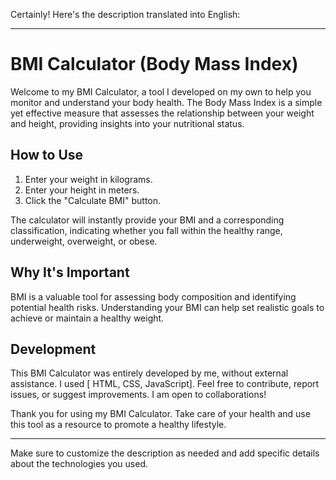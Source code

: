Certainly! Here's the description translated into English:

---

# BMI Calculator (Body Mass Index)

Welcome to my BMI Calculator, a tool I developed on my own to help you monitor and understand your body health. The Body Mass Index is a simple yet effective measure that assesses the relationship between your weight and height, providing insights into your nutritional status.

## How to Use

1. Enter your weight in kilograms.
2. Enter your height in meters.
3. Click the "Calculate BMI" button.

The calculator will instantly provide your BMI and a corresponding classification, indicating whether you fall within the healthy range, underweight, overweight, or obese.

## Why It's Important

BMI is a valuable tool for assessing body composition and identifying potential health risks. Understanding your BMI can help set realistic goals to achieve or maintain a healthy weight.

## Development

This BMI Calculator was entirely developed by me, without external assistance. I used [ HTML, CSS, JavaScript]. Feel free to contribute, report issues, or suggest improvements. I am open to collaborations!

Thank you for using my BMI Calculator. Take care of your health and use this tool as a resource to promote a healthy lifestyle.

---

Make sure to customize the description as needed and add specific details about the technologies you used.
